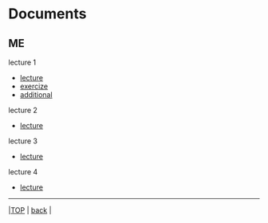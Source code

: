 # Documents
## ME

lecture 1  
* [lecture](attached/lecture1.pdf)  
 * [exercize](attached/exercize1.pdf)  
 * [additional](attached/additional1.pdf)  

lecture 2  
* [lecture](attached/lecture2.pdf)  

lecture 3  
* [lecture](attached/lecture3.pdf)  
  
lecture 4  
* [lecture](attached/lecture4.pdf)  
  
---
  
|[TOP](https://naoki-sh.github.io/) | [back](../) |
